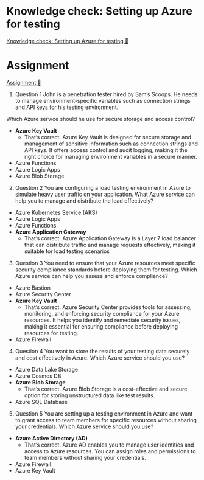 # Knowledge check: Setting up Azure for testing

[Knowledge check: Setting up Azure for testing 🔗](https://www.coursera.org/learn/cybersecurity-tools-and-technologies/assignment-submission/ckSxq/knowledge-check-setting-up-azure-for-testing)

# Assignment

[Assignment 🔗](https://www.coursera.org/learn/cybersecurity-tools-and-technologies/assignment-submission/ckSxq/knowledge-check-setting-up-azure-for-testing/attempt)

1.  Question 1
    John is a penetration tester hired by Sam’s Scoops. He needs to manage environment-specific variables such as connection strings and API keys for his testing environment.

Which Azure service should he use for secure storage and access control?

- **Azure Key Vault**
  - That’s correct. Azure Key Vault is designed for secure storage and management of sensitive information such as connection strings and API keys. It offers access control and audit logging, making it the right choice for managing environment variables in a secure manner.
- Azure Functions
- Azure Logic Apps
- Azure Blob Storage

2. Question 2
   You are configuring a load testing environment in Azure to simulate heavy user traffic on your application. What Azure service can help you to manage and distribute the load effectively?

- Azure Kubernetes Service (AKS)
- Azure Logic Apps
- Azure Functions
- **Azure Application Gateway**
  - That’s correct. Azure Application Gateway is a Layer 7 load balancer that can distribute traffic and manage requests effectively, making it suitable for load testing scenarios

3. Question 3
   You need to ensure that your Azure resources meet specific security compliance standards before deploying them for testing. Which Azure service can help you assess and enforce compliance?

- Azure Bastion
- Azure Security Center
- **Azure Key Vault**
  - That’s correct. Azure Security Center provides tools for assessing, monitoring, and enforcing security compliance for your Azure resources. It helps you identify and remediate security issues, making it essential for ensuring compliance before deploying resources for testing.
- Azure Firewall

4. Question 4
   You want to store the results of your testing data securely and cost effectively in Azure. Which Azure service should you use?

- Azure Data Lake Storage
- Azure Cosmos DB
- **Azure Blob Storage**
  - That’s correct. Azure Blob Storage is a cost-effective and secure option for storing unstructured data like test results.
- Azure SQL Database

5. Question 5
   You are setting up a testing environment in Azure and want to grant access to team members for specific resources without sharing your credentials. Which Azure service should you use?

- **Azure Active Directory (AD)**
  - That’s correct. Azure AD enables you to manage user identities and access to Azure resources. You can assign roles and permissions to team members without sharing your credentials.
- Azure Firewall
- Azure Key Vault
